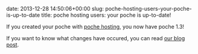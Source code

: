 date: 2013-12-28 14:50:06+00:00
slug: poche-hosting-users-your-poche-is-up-to-date
title: poche hosting users: your poche is up-to-date!


If you created your poche with [poche hosting](http://app.inthepoche.com), you now have poche 1.3!

If you want to know what changes have occured, you can read [our blog post](http://www.inthepoche.com/2013/12/23/poche-1-3-0/).
